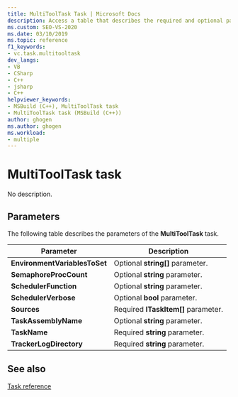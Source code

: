 ```yaml
---
title: MultiToolTask Task | Microsoft Docs
description: Access a table that describes the required and optional parameters of the MSBuild MultiToolTask task.
ms.custom: SEO-VS-2020
ms.date: 03/10/2019
ms.topic: reference
f1_keywords:
- vc.task.multitooltask
dev_langs:
- VB
- CSharp
- C++
- jsharp
- C++
helpviewer_keywords:
- MSBuild (C++), MultiToolTask task
- MultiToolTask task (MSBuild (C++))
author: ghogen
ms.author: ghogen
ms.workload:
- multiple
---
```

# MultiToolTask task

No description.

## Parameters

The following table describes the parameters of the **MultiToolTask** task.

|Parameter|Description|
|---------------|-----------------|
|**EnvironmentVariablesToSet**|Optional **string[]** parameter.|
|**SemaphoreProcCount**|Optional **string** parameter.|
|**SchedulerFunction**|Optional **string** parameter.|
|**SchedulerVerbose**|Optional **bool** parameter.|
|**Sources**|Required **ITaskItem[]** parameter.|
|**TaskAssemblyName**|Optional **string** parameter.|
|**TaskName**|Required **string** parameter.|
|**TrackerLogDirectory**|Required **string** parameter.|

## See also

[Task reference](../msbuild/msbuild-task-reference.md)
